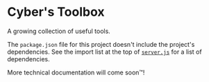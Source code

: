 
# Cyber's Toolbox
A growing collection of useful tools.

The `package.json` file for this project doesn't include the project's dependencies. See the import list at the top of [`server.js`](/server.js) for a list of dependencies.

More technical documentation will come soon™!